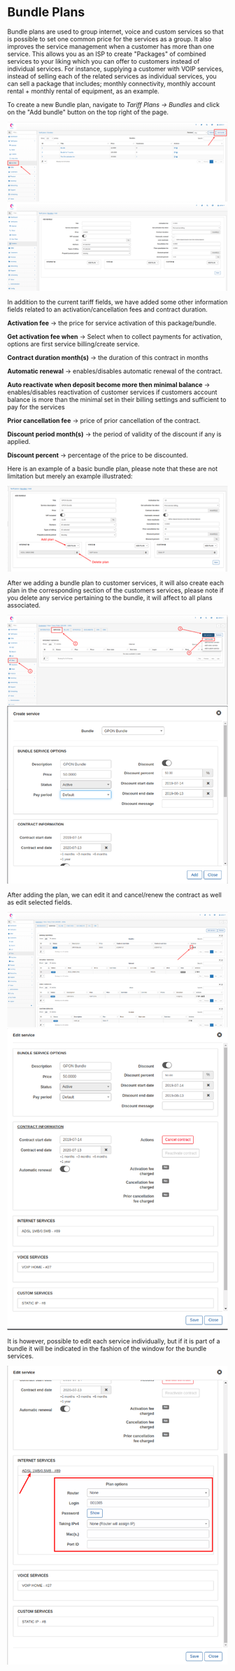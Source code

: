 Bundle Plans
============

Bundle plans are used to group internet, voice and custom services  so that is possible to set one common price for the services as a group. It also improves the service management when a customer has more than one service. This allows you as an ISP to create "Packages" of combined services to your liking which you can offer to customers instead of individual services. For instance, supplying a customer with VOIP services, instead of selling each of the related services as individual services, you can sell a package that includes; monthly connectivity, monthly account rental + monthly rental of equipment, as an example.

To create a new Bundle plan, navigate to _Tariff Plans → Bundles_ and click on the "Add bundle" button on the top right of the page.

![bundle1.png](bundle1.png)
![bundle2.png](bundle2.png)

In addition to the current tariff fields, we have added some other information fields related to an activation/cancellation fees and contract duration.

**Activation fee** → the price for service activation of this package/bundle.

**Get activation fee when** → Select when to collect payments for activation, options are first service billing/create service.

**Contract duration</label> month(s)** → the duration of this contract in months

**Automatic renewal** → enables/disables automatic renewal of the contract.

**Auto reactivate when deposit become more then minimal balance** → enables/disables reactivation of customer services if customers account balance is more than the minimal set in their billing settings and sufficient to pay for the services

**Prior cancellation fee** → price of prior cancellation of the contract.

**Discount period month(s)** → the period of validity of the discount if any is applied.

**Discount percent** → percentage of the price to be discounted.

Here is an example of a basic bundle plan, please note that these are not limitation but merely an example illustrated:

![bundle3.png](bundle3.png)

After we adding a bundle plan to customer services, it will also create each plan in the corresponding section of the customers services, please note if you delete any service pertaining to the bundle, it will affect to all plans associated.

![bundle4.png](bundle4.png)
![bundle5.png](bundle5.png)

After adding the plan, we can edit it and cancel/renew the contract as well as edit selected fields.

![bundle6.png](bundle6.png)
![bundle7.png](bundle7.png)

It is however, possible to edit each service individually, but if it is part of a bundle it will be indicated in the fashion of the window for the bundle services.

![bundle8.png](bundle8.png)
